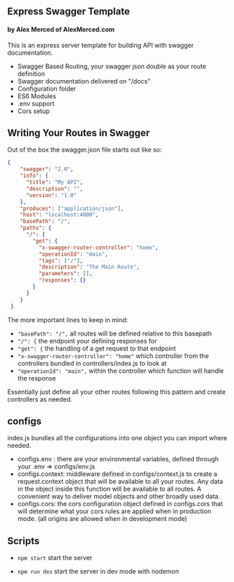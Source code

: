 ## Express Swagger Template
#### by Alex Merced of AlexMerced.com

This is an express server template for building API with swagger documentation.

- Swagger Based Routing, your swagger json double as your route definition
- Swagger documentation delivered on "/docs"
- Configuration folder
- ES6 Modules
- .env support
- Cors setup

## Writing Your Routes in Swagger

Out of the box the swagger.json file starts out like so:

```json
{
    "swagger": "2.0",
    "info": {
      "title": "My API",
      "description": "",
      "version": "1.0"
    },
    "produces": ["application/json"],
    "host": "localhost:4000",
    "basePath": "/",
    "paths": {
      "/": {
        "get": {
          "x-swagger-router-controller": "home",
          "operationId": "main",
          "tags": ["/"],
          "description": "The Main Route",
          "parameters": [],
          "responses": {}
        }
      }
    }
 }
```

The more important lines to keep in mind:

- `"basePath": "/",` all routes will be defined relative to this basepath
- `"/": {` the endpoint your defining responses for
- `"get": {` the handling of a get request to that endpoint
- `"x-swagger-router-controller": "home"` which controller from the controllers bundled in controllers/index.js to look at
- `"operationId": "main",` within the controller which function will handle the response

Essentially just define all your other routes following this pattern and create controllers as needed.

## configs

index.js bundles all the configurations into one object you can import where needed.

- configs.env : there are your environmental variables, defined through your .env => configs/env.js
- configs.context: middleware defined in configs/context.js to create a request.context object that will be available to all your routes. Any data in the object inside this function will be available to all routes. A convenient way to deliver model objects and other broadly used data.
- configs.cors: the cors configuration object defined in configs.cors that will determine what your cors rules are applied when in production mode. (all origins are allowed when in development mode)

## Scripts

- `npm start` start the server

- `npm run dev` start the server in dev mode with nodemon
